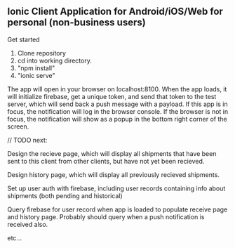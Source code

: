 ## Ionic Client Application for Android/iOS/Web for personal (non-business users)

Get started

1. Clone repository
2. cd into working directory.
3. "npm install"
4. "ionic serve"

The app will open in your browser on localhost:8100.  When the app loads, it will initialize firebase,
get a unique token, and send that token to the test server, which will send back a push message with a 
payload.  If this app is in focus, the notification will log in the browser console. If the browser is
not in focus, the notification will show as a popup in the bottom right corner of the screen.

// TODO next:

Design the recieve page, which will display all shipments that have been sent to this client
from other clients, but have not yet been recieved.

Design history page, which will display all previously recieved shipments.

Set up user auth with firebase, including user records containing info about shipments (both pending and historical)

Query firebase for user record when app is loaded to populate receive page and history page. Probably should
query when a push notification is received also.

etc...
